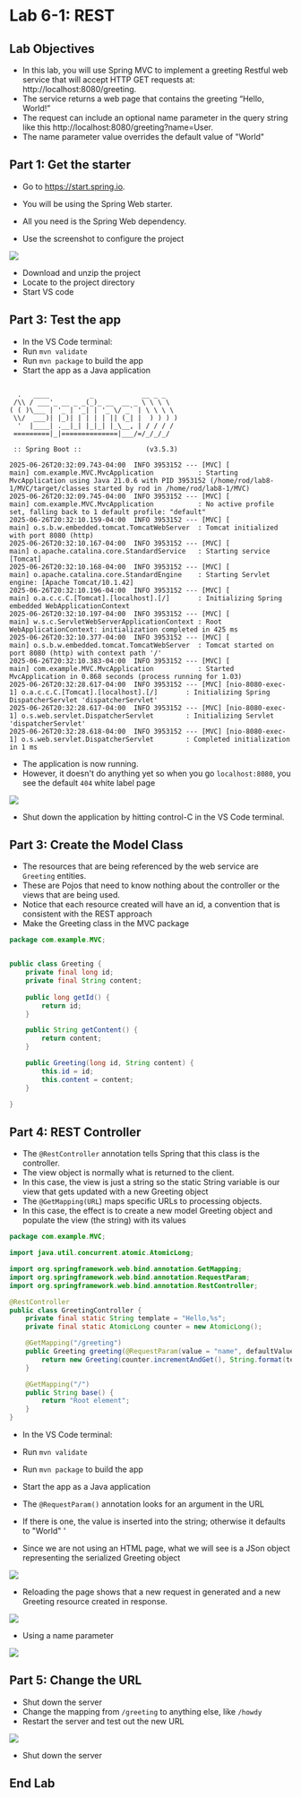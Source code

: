 # Lab 6-1: REST

## Lab Objectives

- In this lab, you will use Spring MVC to implement a greeting Restful web service that will accept HTTP GET requests at: http://localhost:8080/greeting.
- The service returns a web page that contains the greeting “Hello, World!”
- The request can include an optional name parameter in the query string like this http://localhost:8080/greeting?name=User.
- The name parameter value overrides the default value of "World"

## Part 1: Get the starter

- Go to https://start.spring.io.
- You will be using the Spring Web starter.
- All you need is the Spring Web dependency.

- Use the screenshot to configure the project

<img src="images/starter.png">

- Download and unzip the project
- Locate to the project directory
- Start VS code 

## Part 3: Test the app

- In the VS Code terminal:
- Run `mvn validate`
- Run `mvn package` to build the app
- Start the app as a Java application

```console

  .   ____          _            __ _ _
 /\\ / ___'_ __ _ _(_)_ __  __ _ \ \ \ \
( ( )\___ | '_ | '_| | '_ \/ _` | \ \ \ \
 \\/  ___)| |_)| | | | | || (_| |  ) ) ) )
  '  |____| .__|_| |_|_| |_\__, | / / / /
 =========|_|==============|___/=/_/_/_/

 :: Spring Boot ::                (v3.5.3)

2025-06-26T20:32:09.743-04:00  INFO 3953152 --- [MVC] [           main] com.example.MVC.MvcApplication           : Starting MvcApplication using Java 21.0.6 with PID 3953152 (/home/rod/lab8-1/MVC/target/classes started by rod in /home/rod/lab8-1/MVC)
2025-06-26T20:32:09.745-04:00  INFO 3953152 --- [MVC] [           main] com.example.MVC.MvcApplication           : No active profile set, falling back to 1 default profile: "default"
2025-06-26T20:32:10.159-04:00  INFO 3953152 --- [MVC] [           main] o.s.b.w.embedded.tomcat.TomcatWebServer  : Tomcat initialized with port 8080 (http)
2025-06-26T20:32:10.167-04:00  INFO 3953152 --- [MVC] [           main] o.apache.catalina.core.StandardService   : Starting service [Tomcat]
2025-06-26T20:32:10.168-04:00  INFO 3953152 --- [MVC] [           main] o.apache.catalina.core.StandardEngine    : Starting Servlet engine: [Apache Tomcat/10.1.42]
2025-06-26T20:32:10.196-04:00  INFO 3953152 --- [MVC] [           main] o.a.c.c.C.[Tomcat].[localhost].[/]       : Initializing Spring embedded WebApplicationContext
2025-06-26T20:32:10.197-04:00  INFO 3953152 --- [MVC] [           main] w.s.c.ServletWebServerApplicationContext : Root WebApplicationContext: initialization completed in 425 ms
2025-06-26T20:32:10.377-04:00  INFO 3953152 --- [MVC] [           main] o.s.b.w.embedded.tomcat.TomcatWebServer  : Tomcat started on port 8080 (http) with context path '/'
2025-06-26T20:32:10.383-04:00  INFO 3953152 --- [MVC] [           main] com.example.MVC.MvcApplication           : Started MvcApplication in 0.868 seconds (process running for 1.03)
2025-06-26T20:32:28.617-04:00  INFO 3953152 --- [MVC] [nio-8080-exec-1] o.a.c.c.C.[Tomcat].[localhost].[/]       : Initializing Spring DispatcherServlet 'dispatcherServlet'
2025-06-26T20:32:28.617-04:00  INFO 3953152 --- [MVC] [nio-8080-exec-1] o.s.web.servlet.DispatcherServlet        : Initializing Servlet 'dispatcherServlet'
2025-06-26T20:32:28.618-04:00  INFO 3953152 --- [MVC] [nio-8080-exec-1] o.s.web.servlet.DispatcherServlet        : Completed initialization in 1 ms
```

- The application is now running.
- However, it doesn't do anything yet so when you go `localhost:8080`, you see the default `404` white label page

<img src="images/page1.png">

- Shut down the application by hitting control-C in the VS Code terminal.

## Part 3: Create the Model Class

- The resources that are being referenced by the web service are `Greeting` entities.
- These are Pojos that need to know nothing about the controller or the views that are being used.
- Notice that each resource created will have an id, a convention that is consistent with the REST approach
- Make the Greeting class in the MVC package


```java
package com.example.MVC;


public class Greeting {
	private final long id;
	private final String content;
	
	public long getId() {
		return id;
	}

	public String getContent() {
		return content;
	}

	public Greeting(long id, String content) {
		this.id = id;
		this.content = content;
	}

}
```

## Part 4: REST Controller

- The `@RestController` annotation tells Spring that this class is the controller.
- The view object is normally what is returned to the client.
- In this case, the view is just a string so the static String variable is our view that gets updated with a new Greeting object
- The `@GetMapping(URL`) maps specific URLs to processing objects.
- In this case, the effect is to create a new model Greeting object and populate the view (the string) with its values

```java
package com.example.MVC;

import java.util.concurrent.atomic.AtomicLong;

import org.springframework.web.bind.annotation.GetMapping;
import org.springframework.web.bind.annotation.RequestParam;
import org.springframework.web.bind.annotation.RestController;

@RestController
public class GreetingController {
    private final static String template = "Hello,%s";
    private final static AtomicLong counter = new AtomicLong();

    @GetMapping("/greeting")
    public Greeting greeting(@RequestParam(value = "name", defaultValue = "world") String name) {
        return new Greeting(counter.incrementAndGet(), String.format(template, name));
    }

    @GetMapping("/")
    public String base() {
        return "Root element";
    }
}
```

- In the VS Code terminal:
- Run `mvn validate`
- Run `mvn package` to build the app
- Start the app as a Java application

- The `@RequestParam()` annotation looks for an argument in the URL
- If there is one, the value is inserted into the string; otherwise it defaults to "World" '
- Since we are not using an HTML page, what we will see is a JSon object representing the serialized Greeting object

<img src="images/page2.png">

- Reloading the page shows that a new request in generated and a new Greeting resource created in response.

<img src="images/page3.png">

- Using a name parameter

<img src="images/zippy.png">

## Part 5: Change the URL

- Shut down the server
- Change the mapping from `/greeting` to anything else, like `/howdy`
- Restart the server and test out the new URL

<img src="images/page4.png">

- Shut down the server

## End Lab
